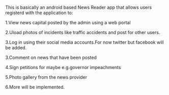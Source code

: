 This is basically an android based News Reader app that allows users registerd with the application to:


1.View news capital posted by the admin using a web portal

2.Uload photos of incidents like traffic accidents and post for other users.

3.Log in using their social media accounts.For now twitter but facebook will be added.

3.Comment on news that have been posted

4.Sign petitions for maybe e.g.governor impeachments

5.Photo gallery from the news provider

6.More will be implemented. 
